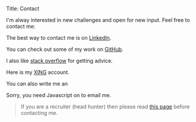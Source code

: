 Title: Contact

I'm alway interested in new challenges and open for new input. Feel free to contact me:

The best way to contact me is on [LinkedIn](https://www.linkedin.com/in/lukaswoodtli).

You can check out some of my work on [GitHub](https://github.com/LukasWoodtli).

I also like [stack overflow](https://careers.stackoverflow.com/lukaswoodtli) for getting advice.

Here is my [XING](https://www.xing.com/profile/Lukas_Woodtli) account.

You can also write me an
<script type="text/javascript" language="javascript">
<!--
// Email obfuscator script 2.1 by Tim Williams, University of Arizona
// Random encryption key feature by Andrew Moulden, Site Engineering Ltd
// This code is freeware provided these four comment lines remain intact
// A wizard to generate this code is at http://www.jottings.com/obfuscator/
{ coded = "I88V5Q7U@vqmJQ.B8q"
key = "4HL7jehUnD083f5iv6XEayrwSNdPA9FYcJ1lxzmpsIGCVWKuORBk2QZoqbtTgM"
shift=coded.length
link=""
for (i=0; i<coded.length; i++) {
if (key.indexOf(coded.charAt(i))==-1) {
ltr = coded.charAt(i)
link += (ltr)
}
else {
ltr = (key.indexOf(coded.charAt(i))-shift+key.length) % key.length
link += (key.charAt(ltr))
}
}
document.write("<a href='mailto:"+link+"'>e-mail</a>.")
}
//-->
</script><noscript>Sorry, you need Javascript on to email me.</noscript>

> If you are a recruiter (head hunter) then please read [this page]({filename}/pages/recruiters_headhunters.md) before contacting me.
